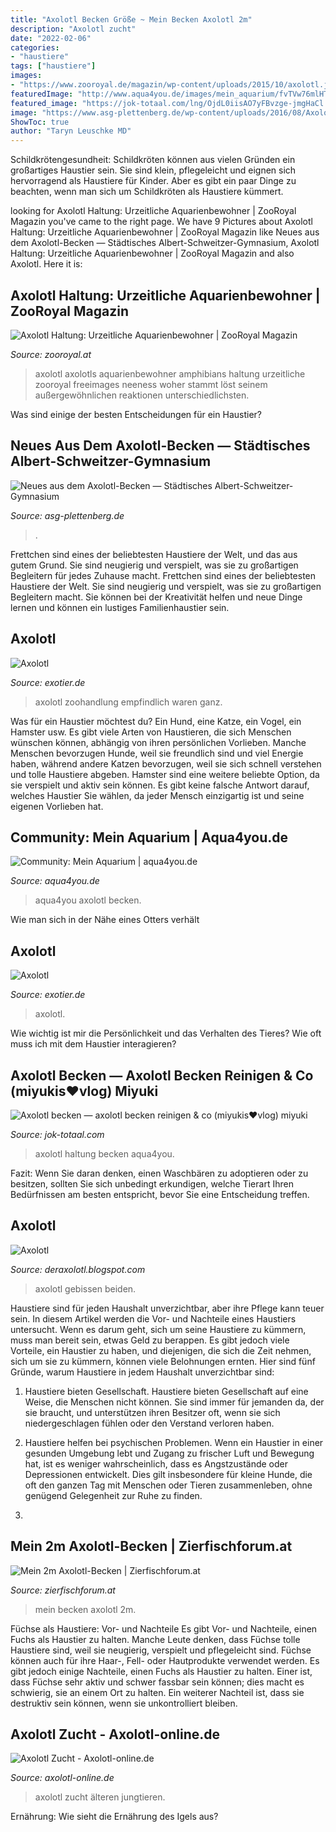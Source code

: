 ```yaml
---
title: "Axolotl Becken Größe ~ Mein Becken Axolotl 2m"
description: "Axolotl zucht"
date: "2022-02-06"
categories:
- "haustiere"
tags: ["haustiere"]
images:
- "https://www.zooroyal.de/magazin/wp-content/uploads/2015/10/axolotl.jpg"
featuredImage: "http://www.aqua4you.de/images/mein_aquarium/fvTVw76mlHTq.jpg"
featured_image: "https://jok-totaal.com/lng/OjdL0iisAO7yFBvzge-jmgHaCl.jpg"
image: "https://www.asg-plettenberg.de/wp-content/uploads/2016/08/Axolotlpärchen-2-750x499.jpg"
ShowToc: true
author: "Taryn Leuschke MD"
---
```



Schildkrötengesundheit:
Schildkröten können aus vielen Gründen ein großartiges Haustier sein. Sie sind klein, pflegeleicht und eignen sich hervorragend als Haustiere für Kinder. Aber es gibt ein paar Dinge zu beachten, wenn man sich um Schildkröten als Haustiere kümmert.

	

		
looking for Axolotl Haltung: Urzeitliche Aquarienbewohner | ZooRoyal Magazin you've came to the right page. We have 9 Pictures about Axolotl Haltung: Urzeitliche Aquarienbewohner | ZooRoyal Magazin like Neues aus dem Axolotl-Becken — Städtisches Albert-Schweitzer-Gymnasium, Axolotl Haltung: Urzeitliche Aquarienbewohner | ZooRoyal Magazin and also Axolotl. Here it is:
		
    
## Axolotl Haltung: Urzeitliche Aquarienbewohner | ZooRoyal Magazin

<img loading=lazy src="https://www.zooroyal.de/magazin/wp-content/uploads/2015/10/axolotl.jpg" onerror="this.onerror=null;this.src='https://tse3.mm.bing.net/th?id=OIP.yG4uQ_5NGSgH5_TB7wD4NwHaEQ&amp;pid=15.1';" alt="Axolotl Haltung: Urzeitliche Aquarienbewohner | ZooRoyal Magazin">

_Source: zooroyal.at_

>axolotl axolotls aquarienbewohner amphibians haltung urzeitliche zooroyal freeimages neeness woher stammt löst seinem außergewöhnlichen reaktionen unterschiedlichsten. 

	

Was sind einige der besten Entscheidungen für ein Haustier?

    
## Neues Aus Dem Axolotl-Becken — Städtisches Albert-Schweitzer-Gymnasium

<img loading=lazy src="https://www.asg-plettenberg.de/wp-content/uploads/2016/08/Axolotlpärchen-2-750x499.jpg" onerror="this.onerror=null;this.src='https://tse4.mm.bing.net/th?id=OIP.QdA23yecJKUHFvkOCp1uUgHaE7&amp;pid=15.1';" alt="Neues aus dem Axolotl-Becken — Städtisches Albert-Schweitzer-Gymnasium">

_Source: asg-plettenberg.de_

>. 

	

Frettchen sind eines der beliebtesten Haustiere der Welt, und das aus gutem Grund. Sie sind neugierig und verspielt, was sie zu großartigen Begleitern für jedes Zuhause macht.
Frettchen sind eines der beliebtesten Haustiere der Welt. Sie sind neugierig und verspielt, was sie zu großartigen Begleitern macht. Sie können bei der Kreativität helfen und neue Dinge lernen und können ein lustiges Familienhaustier sein.

    
## Axolotl

<img loading=lazy src="http://www.exotier.de/reptilien/amphibien/axolotl/img_7515-k.jpg" onerror="this.onerror=null;this.src='https://tse4.mm.bing.net/th?id=OIP.Ey5y9CCXMHPlO1z8Az2SswHaE8&amp;pid=15.1';" alt="Axolotl">

_Source: exotier.de_

>axolotl zoohandlung empfindlich waren ganz. 

	

Was für ein Haustier möchtest du? Ein Hund, eine Katze, ein Vogel, ein Hamster usw.
Es gibt viele Arten von Haustieren, die sich Menschen wünschen können, abhängig von ihren persönlichen Vorlieben. Manche Menschen bevorzugen Hunde, weil sie freundlich sind und viel Energie haben, während andere Katzen bevorzugen, weil sie sich schnell verstehen und tolle Haustiere abgeben. Hamster sind eine weitere beliebte Option, da sie verspielt und aktiv sein können. Es gibt keine falsche Antwort darauf, welches Haustier Sie wählen, da jeder Mensch einzigartig ist und seine eigenen Vorlieben hat.

    
## Community: Mein Aquarium | Aqua4you.de

<img loading=lazy src="http://www.aqua4you.de/images/mein_aquarium/fvTVw76mlHTq.jpg" onerror="this.onerror=null;this.src='https://tse3.mm.bing.net/th?id=OIP.TEkfCsJwuIW8eYbqPFXl8QHaFj&amp;pid=15.1';" alt="Community: Mein Aquarium | aqua4you.de">

_Source: aqua4you.de_

>aqua4you axolotl becken. 

	

Wie man sich in der Nähe eines Otters verhält

    
## Axolotl

<img loading=lazy src="http://www.exotier.de/reptilien/amphibien/axolotl/IMG_7530.JPG" onerror="this.onerror=null;this.src='https://tse3.mm.bing.net/th?id=OIP.NnpcDrkSYUzY4Ddt05CpCQHaE8&amp;pid=15.1';" alt="Axolotl">

_Source: exotier.de_

>axolotl. 

	

Wie wichtig ist mir die Persönlichkeit und das Verhalten des Tieres? Wie oft muss ich mit dem Haustier interagieren?

    
## Axolotl Becken — Axolotl Becken Reinigen &amp; Co (miyukis♥vlog) Miyuki

<img loading=lazy src="https://jok-totaal.com/lng/OjdL0iisAO7yFBvzge-jmgHaCl.jpg" onerror="this.onerror=null;this.src='https://tse3.mm.bing.net/th?id=OIP.0UpIXAtakldN0c8eSMIsSwAAAA&amp;pid=15.1';" alt="Axolotl becken — axolotl becken reinigen &amp; co (miyukis♥vlog) miyuki">

_Source: jok-totaal.com_

>axolotl haltung becken aqua4you. 

	

Fazit: Wenn Sie daran denken, einen Waschbären zu adoptieren oder zu besitzen, sollten Sie sich unbedingt erkundigen, welche Tierart Ihren Bedürfnissen am besten entspricht, bevor Sie eine Entscheidung treffen.

    
## Axolotl

<img loading=lazy src="http://3.bp.blogspot.com/-PV47OAFoNTo/UcgCBb4NY-I/AAAAAAAAArY/ogEeiXTVVXE/s1600/_IGP9604.JPG" onerror="this.onerror=null;this.src='https://tse4.mm.bing.net/th?id=OIP.-nImcDImYfJVQfabeT_jdgEyDM&amp;pid=15.1';" alt="Axolotl">

_Source: deraxolotl.blogspot.com_

>axolotl gebissen beiden. 

	

Haustiere sind für jeden Haushalt unverzichtbar, aber ihre Pflege kann teuer sein. In diesem Artikel werden die Vor- und Nachteile eines Haustiers untersucht.
Wenn es darum geht, sich um seine Haustiere zu kümmern, muss man bereit sein, etwas Geld zu berappen. Es gibt jedoch viele Vorteile, ein Haustier zu haben, und diejenigen, die sich die Zeit nehmen, sich um sie zu kümmern, können viele Belohnungen ernten. Hier sind fünf Gründe, warum Haustiere in jedem Haushalt unverzichtbar sind:
1. Haustiere bieten Gesellschaft. Haustiere bieten Gesellschaft auf eine Weise, die Menschen nicht können. Sie sind immer für jemanden da, der sie braucht, und unterstützen ihren Besitzer oft, wenn sie sich niedergeschlagen fühlen oder den Verstand verloren haben.

2. Haustiere helfen bei psychischen Problemen. Wenn ein Haustier in einer gesunden Umgebung lebt und Zugang zu frischer Luft und Bewegung hat, ist es weniger wahrscheinlich, dass es Angstzustände oder Depressionen entwickelt. Dies gilt insbesondere für kleine Hunde, die oft den ganzen Tag mit Menschen oder Tieren zusammenleben, ohne genügend Gelegenheit zur Ruhe zu finden.

3.

    
## Mein 2m Axolotl-Becken | Zierfischforum.at

<img loading=lazy src="http://i1020.photobucket.com/albums/af328/Kaetzchen666HIM/IMG_20110918_172618.jpg" onerror="this.onerror=null;this.src='https://tse1.mm.bing.net/th?id=OIP.y1c2xHlMrNOik8LvK58PuwHaFj&amp;pid=15.1';" alt="Mein 2m Axolotl-Becken | Zierfischforum.at">

_Source: zierfischforum.at_

>mein becken axolotl 2m. 

	

Füchse als Haustiere: Vor- und Nachteile
Es gibt Vor- und Nachteile, einen Fuchs als Haustier zu halten. Manche Leute denken, dass Füchse tolle Haustiere sind, weil sie neugierig, verspielt und pflegeleicht sind. Füchse können auch für ihre Haar-, Fell- oder Hautprodukte verwendet werden. Es gibt jedoch einige Nachteile, einen Fuchs als Haustier zu halten. Einer ist, dass Füchse sehr aktiv und schwer fassbar sein können; dies macht es schwierig, sie an einem Ort zu halten. Ein weiterer Nachteil ist, dass sie destruktiv sein können, wenn sie unkontrolliert bleiben.

    
## Axolotl Zucht - Axolotl-online.de

<img loading=lazy src="https://www.axolotl-online.de/wp-content/uploads/2020/07/Zuchtbecken1WEB-300x178.jpg" onerror="this.onerror=null;this.src='https://tse1.mm.bing.net/th?id=OIP.HIe31edZq8U9no3FvIPGGQAAAA&amp;pid=15.1';" alt="Axolotl Zucht - Axolotl-online.de">

_Source: axolotl-online.de_

>axolotl zucht älteren jungtieren. 

	

Ernährung: Wie sieht die Ernährung des Igels aus?

